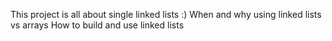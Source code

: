 This project is all about single linked lists :)
When and why using linked lists vs arrays
How to build and use linked lists
